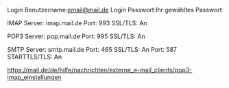 Login Benutzername:email@mail.de
Login Passwort:Ihr gewähltes Passwort


IMAP
Server: imap.mail.de
Port: 993 
SSL/TLS: An

POP3
Server: pop.mail.de
Port: 995 
SSL/TLS: An


SMTP
Server: smtp.mail.de
Port: 465 SSL/TLS: An
Port: 587 STARTTLS/TLS: An




https://mail.de/de/hilfe/nachrichten/externe_e-mail_clients/pop3-imap_einstellungen
